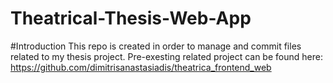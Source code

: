 # Theatrical-Thesis-Web-App
#Introduction
This repo is created in order to manage and commit files related to my thesis project. Pre-exesting related project can be found here:
https://github.com/dimitrisanastasiadis/theatrica_frontend_web
